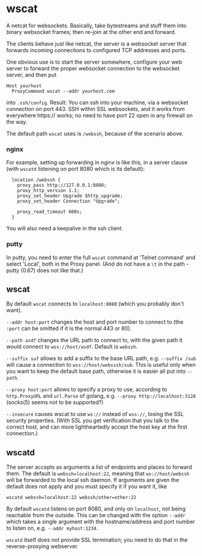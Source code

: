 # wscat

A netcat for websockets. Basically, take bytestreams
and stuff them into binary websocket frames;
then re-join at the other end and forward.

The clients behave just like netcat, the server
is a websocket server that forwards incoming
connections to configured TCP addresses and ports.

One obvious use is to start the server somewhere,
configure your web server to forward the proper
websocket connection to the websocket server, and
then put 
```
Host yourhost
  ProxyCommand wscat --addr yourhost.com
```
into `.ssh/config`. Result: You can ssh into
your machine, via a websocket connection on
port 443. SSH within SSL websockets, and it
works from everywhere https:// works; no need
to have port 22 open in any firewall on the way.

The default path `wscat` uses is `/webssh`,
because of the scenario above.

### nginx

For example, setting up forwarding in nginx
is like this, in a server clause (with `wscatd`
listening on port 8080 which is its default):
```
  location /webssh {
    proxy_pass http://127.0.0.1:8080;
    proxy_http_version 1.1;
    proxy_set_header Upgrade $http_upgrade;
    proxy_set_header Connection "Upgrade";

    proxy_read_timeout 600s;
  }
```
You will also need a keepalive in the ssh client.

### putty

In putty, you need to enter the full `wscat` command
at 'Telnet command' and select 'Local', both in
the Proxy panel. (And do not have a `\t` in the
path - putty (0.67) does not like that.)

## wscat

By default `wscat` connects to `localhost:8080`
(which you probably don't want).

`--addr host:port` changes the host and port
number to connect to (the `:port` can be omitted
if it is the normal 443 or 80).

`--path asdf` changes the URL path to connect to,
with the given path it would connect to
`wss://host/asdf`. Default is `webssh`.

`--suffix suf` allows to add a suffix to the
base URL path, e.g. `--suffix /sub` will cause
a connection to `wss://host/websssh/sub`. This
is useful only when you want to keep the default
base path, otherwise it is easier all put into
`--path`.

`--proxy host:port` allows to specify a proxy
to use, according to `http.ProxyURL` and `url.Parse`
of golang, e.g. `--proxy http://localhost:3128`
(socks(5) seems not to be supported?)

`--insecure` causes wscat to use `ws://` instead
of `wss://`, losing the SSL security properties.
(With SSL you get verification that you talk to
the correct host, and can more lightheartedly
accept the host key at the first connection.)

## wscatd

The server accepts as arguments a list of endpoints
and places to forward them. The default is
`webssh=localhost:22`, meaning that `ws://host/webssh`
will be forwarded to the local ssh daemon. If arguments
are given the default does not apply and you must specify
it if you want it, like
```
wscatd webssh=localhost:22 webssh/other=other:22
```
By default `wscatd` listens on port 8080, and only
on `localhost`, not being reachable from the outside.
This can be changed with the option `--addr` which takes
a single argument with the hostname/address and port number
to listen on, e.g. `--addr myhost:1234`.

`wscatd` itself does not provide SSL termination;
you need to do that in the reverse-proxying webserver.
